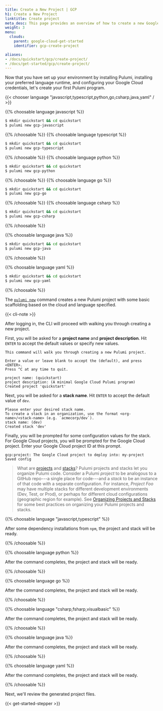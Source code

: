 ```yaml
---
title: Create a New Project | GCP
h1: Create a New Project
linktitle: Create project
meta_desc: This page provides an overview of how to create a new Google Cloud + Pulumi project.
weight: 3
menu:
  clouds:
    parent: google-cloud-get-started
    identifier: gcp-create-project

aliases:
- /docs/quickstart/gcp/create-project/
- /docs/get-started/gcp/create-project/
---
```


Now that you have set up your environment by installing Pulumi, installing your preferred language runtime,
and configuring your Google Cloud credentials, let's create your first Pulumi program.

{{< chooser language "javascript,typescript,python,go,csharp,java,yaml" / >}}

{{% choosable language javascript %}}

```bash
$ mkdir quickstart && cd quickstart
$ pulumi new gcp-javascript
```

{{% /choosable %}}
{{% choosable language typescript %}}

```bash
$ mkdir quickstart && cd quickstart
$ pulumi new gcp-typescript
```

{{% /choosable %}}
{{% choosable language python %}}

```bash
$ mkdir quickstart && cd quickstart
$ pulumi new gcp-python
```

{{% /choosable %}}
{{% choosable language go %}}

```bash
$ mkdir quickstart && cd quickstart
$ pulumi new gcp-go
```

{{% /choosable %}}
{{% choosable language csharp %}}

```bash
$ mkdir quickstart && cd quickstart
$ pulumi new gcp-csharp
```

{{% /choosable %}}

{{% choosable language java %}}

```bash
$ mkdir quickstart && cd quickstart
$ pulumi new gcp-java
```

{{% /choosable %}}

{{% choosable language yaml %}}

```bash
$ mkdir quickstart && cd quickstart
$ pulumi new gcp-yaml
```

{{% /choosable %}}

The [`pulumi new`](/docs/reference/cli/pulumi_new) command creates a new Pulumi project with some basic scaffolding based on the cloud and language specified.

{{< cli-note >}}

After logging in, the CLI will proceed with walking you through creating a new project.

First, you will be asked for a **project name** and **project description**. Hit `ENTER` to accept the default values or specify new values.

```
This command will walk you through creating a new Pulumi project.

Enter a value or leave blank to accept the (default), and press <ENTER>.
Press ^C at any time to quit.

project name: (quickstart)
project description: (A minimal Google Cloud Pulumi program)
Created project 'quickstart'
```

Next, you will be asked for a **stack name**. Hit `ENTER` to accept the default value of `dev`.

```
Please enter your desired stack name.
To create a stack in an organization, use the format <org-name>/<stack-name> (e.g. `acmecorp/dev`).
stack name: (dev)
Created stack 'dev'
```

Finally, you will be prompted for some configuration values for the stack. For Google Cloud projects, you will be prompted for the Google Cloud project. Enter your Google Cloud project ID at this prompt.

```
gcp:project: The Google Cloud project to deploy into: my-project
Saved config
```

> What are [projects](/docs/intro/concepts/project/) and [stacks](/docs/intro/concepts/stack/)? Pulumi projects and stacks let you organize Pulumi code. Consider a Pulumi _project_ to be analogous to a GitHub repo---a single place for code---and a _stack_ to be an instance of that code with a separate configuration. For instance, _Project Foo_ may have multiple stacks for different development environments (Dev, Test, or Prod), or perhaps for different cloud configurations (geographic region for example). See [Organizing Projects and Stacks](/docs/guides/organizing-projects-stacks/) for some best practices on organizing your Pulumi projects and stacks.

{{% choosable language "javascript,typescript" %}}

After some dependency installations from `npm`, the project and stack will be ready.

{{% /choosable %}}

{{% choosable language python %}}

After the command completes, the project and stack will be ready.

{{% /choosable %}}

{{% choosable language go %}}

After the command completes, the project and stack will be ready.

{{% /choosable %}}

{{% choosable language "csharp,fsharp,visualbasic" %}}

After the command completes, the project and stack will be ready.

{{% /choosable %}}

{{% choosable language java %}}

After the command completes, the project and stack will be ready.

{{% /choosable %}}

{{% choosable language yaml %}}

After the command completes, the project and stack will be ready.

{{% /choosable %}}

Next, we'll review the generated project files.

{{< get-started-stepper >}}
